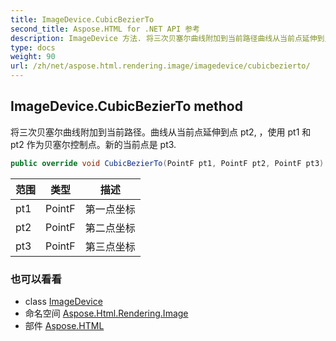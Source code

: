 ```yaml
---
title: ImageDevice.CubicBezierTo
second_title: Aspose.HTML for .NET API 参考
description: ImageDevice 方法. 将三次贝塞尔曲线附加到当前路径曲线从当前点延伸到点 pt2 使用 pt1 和 pt2 作为贝塞尔控制点新的当前点是 pt3.
type: docs
weight: 90
url: /zh/net/aspose.html.rendering.image/imagedevice/cubicbezierto/
---
```

## ImageDevice.CubicBezierTo method

将三次贝塞尔曲线附加到当前路径。曲线从当前点延伸到点 pt2, ，使用 pt1 和 pt2 作为贝塞尔控制点。新的当前点是 pt3.

```csharp
public override void CubicBezierTo(PointF pt1, PointF pt2, PointF pt3)
```

| 范围 | 类型 | 描述 |
| --- | --- | --- |
| pt1 | PointF | 第一点坐标 |
| pt2 | PointF | 第二点坐标 |
| pt3 | PointF | 第三点坐标 |

### 也可以看看

* class [ImageDevice](../)
* 命名空间 [Aspose.Html.Rendering.Image](../../imagedevice/)
* 部件 [Aspose.HTML](../../../)


